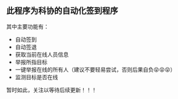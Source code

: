 ## 此程序为科协的自动化签到程序

其中主要功能有：

- 自动签到
- 自动签退
- 获取当前在线人员信息
- 举报所指目标
- 一键举报在线的所有人（建议不要轻易尝试，否则后果自负😝😝😝）
- 监测目标是否在线

暂时如此，关注以等待后续更新！！！
